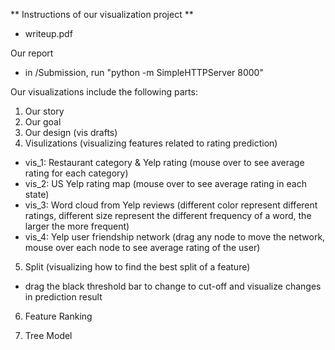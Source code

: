 ** Instructions of our visualization project **

- writeup.pdf

Our report

- in /Submission, run "python -m SimpleHTTPServer 8000"

Our visualizations include the following parts: 

1) Our story
2) Our goal
3) Our design (vis drafts)
4) Visulizations (visualizing features related to rating prediction)

 - vis_1: Restaurant category & Yelp rating (mouse over to see average rating for each category)
 - vis_2: US Yelp rating map (mouse over to see average rating in each state)
 - vis_3: Word cloud from Yelp reviews (different color represent different ratings, different size represent the different frequency of a word, the larger the more frequent)
 - vis_4: Yelp user friendship network (drag any node to move the network, mouse over each node to see average rating of the user)
 
5) Split (visualizing how to find the best split of a feature)

 - drag the black threshold bar to change to cut-off and visualize changes in prediction result
 
6) Feature Ranking

7) Tree Model
